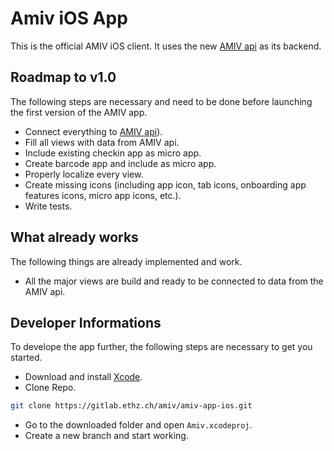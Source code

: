 #  Amiv iOS App

This is the official AMIV iOS client. It uses the new [AMIV api](https://github.com/amiv-eth/amivapi/blob/master/docs/User_Guide.md) as its backend.

## Roadmap to v1.0

The following steps are necessary and need to be done before launching the first version of the AMIV app.

- Connect everything to [AMIV api](https://github.com/amiv-eth/amivapi/blob/master/docs/User_Guide.md)).
- Fill all views with data from AMIV api.
- Include existing checkin app as micro app.
- Create barcode app and include as micro app.
- Properly localize every view.
- Create missing icons (including app icon, tab icons, onboarding app features icons, micro app icons, etc.).
- Write tests.

## What already works

The following things are already implemented and work.

- All the major views are build and ready to be connected to data from the AMIV api.

## Developer Informations

To develope the app further, the following steps are necessary to get you started.

- Download and install [Xcode](https://itunes.apple.com/ch/app/xcode/id497799835?l=en&mt=12).
- Clone Repo.
```bash
git clone https://gitlab.ethz.ch/amiv/amiv-app-ios.git
```
- Go to the downloaded folder and open `Amiv.xcodeproj`.
- Create a new branch and start working.
